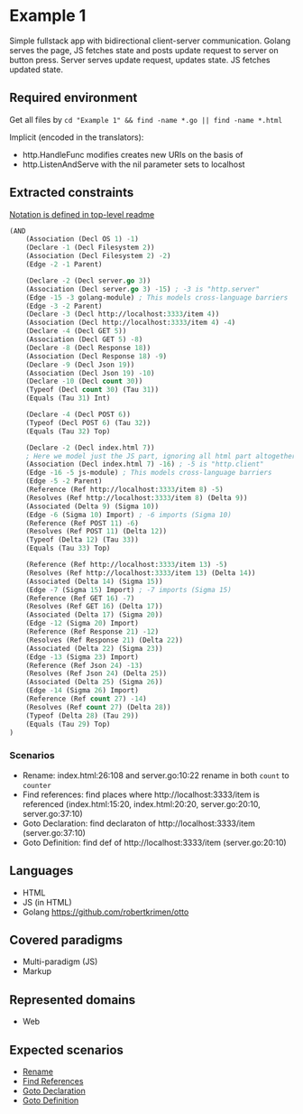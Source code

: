 
# Example 1

Simple fullstack app with bidirectional client-server communication.
Golang serves the page, JS fetches state and posts update request to server on button press.
Server serves update request, updates state. JS fetches updated state.

## Required environment

Get all files by `cd "Example 1" && find -name *.go || find -name *.html`

Implicit (encoded in the translators):
- http.HandleFunc modifies creates new URIs on the basis of <host>
- http.ListenAndServe with the nil parameter sets <host> to localhost

## Extracted constraints

[Notation is defined in top-level readme](../README.md)

```lisp
(AND
    (Association (Decl OS 1) -1)
    (Declare -1 (Decl Filesystem 2))
    (Association (Decl Filesystem 2) -2)
    (Edge -2 -1 Parent)

    (Declare -2 (Decl server.go 3))
    (Association (Decl server.go 3) -15) ; -3 is "http.server"
    (Edge -15 -3 golang-module) ; This models cross-language barriers
    (Edge -3 -2 Parent)
    (Declare -3 (Decl http://localhost:3333/item 4))
    (Association (Decl http://localhost:3333/item 4) -4)
    (Declare -4 (Decl GET 5))
    (Association (Decl GET 5) -8)
    (Declare -8 (Decl Response 18))
    (Association (Decl Response 18) -9)
    (Declare -9 (Decl Json 19))
    (Association (Decl Json 19) -10)
    (Declare -10 (Decl count 30))
    (Typeof (Decl count 30) (Tau 31))
    (Equals (Tau 31) Int)

    (Declare -4 (Decl POST 6))
    (Typeof (Decl POST 6) (Tau 32))
    (Equals (Tau 32) Top)

    (Declare -2 (Decl index.html 7))
    ; Here we model just the JS part, ignoring all html part altogether
    (Association (Decl index.html 7) -16) ; -5 is "http.client"
    (Edge -16 -5 js-module) ; This models cross-language barriers
    (Edge -5 -2 Parent)
    (Reference (Ref http://localhost:3333/item 8) -5)
    (Resolves (Ref http://localhost:3333/item 8) (Delta 9))
    (Associated (Delta 9) (Sigma 10))
    (Edge -6 (Sigma 10) Import) ; -6 imports (Sigma 10)
    (Reference (Ref POST 11) -6)
    (Resolves (Ref POST 11) (Delta 12))
    (Typeof (Delta 12) (Tau 33))
    (Equals (Tau 33) Top)

    (Reference (Ref http://localhost:3333/item 13) -5)
    (Resolves (Ref http://localhost:3333/item 13) (Delta 14))
    (Associated (Delta 14) (Sigma 15))
    (Edge -7 (Sigma 15) Import) ; -7 imports (Sigma 15)
    (Reference (Ref GET 16) -7)
    (Resolves (Ref GET 16) (Delta 17))
    (Associated (Delta 17) (Sigma 20))
    (Edge -12 (Sigma 20) Import)
    (Reference (Ref Response 21) -12)
    (Resolves (Ref Response 21) (Delta 22))
    (Associated (Delta 22) (Sigma 23))
    (Edge -13 (Sigma 23) Import)
    (Reference (Ref Json 24) -13)
    (Resolves (Ref Json 24) (Delta 25))
    (Associated (Delta 25) (Sigma 26))
    (Edge -14 (Sigma 26) Import)
    (Reference (Ref count 27) -14)
    (Resolves (Ref count 27) (Delta 28))
    (Typeof (Delta 28) (Tau 29))
    (Equals (Tau 29) Top)
)
```

### Scenarios

- Rename: index.html:26:108 and server.go:10:22 rename in both `count` to `counter`
- Find references: find places where http://localhost:3333/item is referenced (index.html:15:20, index.html:20:20, server.go:20:10, server.go:37:10)
- Goto Declaration: find declaraton of http://localhost:3333/item (server.go:37:10)
- Goto Definition: find def of http://localhost:3333/item (server.go:20:10)

## Languages

- HTML
- JS (in HTML)
- Golang https://github.com/robertkrimen/otto

## Covered paradigms

- Multi-paradigm (JS)
- Markup

## Represented domains

- Web

## Expected scenarios

- [Rename](https://microsoft.github.io/language-server-protocol/specifications/lsp/3.17/specification/#textDocument_rename)
- [Find References](https://microsoft.github.io/language-server-protocol/specifications/lsp/3.17/specification/#textDocument_references)
- [Goto Declaration](https://microsoft.github.io/language-server-protocol/specifications/lsp/3.17/specification/#textDocument_declaration)
- [Goto Definition](https://microsoft.github.io/language-server-protocol/specifications/lsp/3.17/specification/#textDocument_definition)